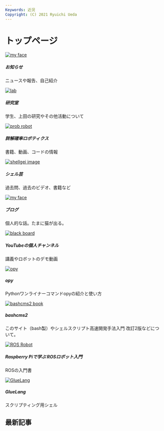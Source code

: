 ```yaml
---
Keywords: 近況
Copyright: (C) 2021 Ryuichi Ueda
---
```


# トップページ

<div class="card mb-3">
  <div class="row no-gutters">
    <div class="col-md-4">
        <a href="/?page=news"><img class="card-img-top" src="/pages/top/ueda.jpg" alt="my face"></a>
    </div>
    <div class="col-md-8">
      <div class="card-body">
        <h5 class="card-title">お知らせ</h5>
        <p class="card-text">ニュースや報告、自己紹介</p>
        <!--<p class="card-text"><small class="text-muted">Last updated 3 mins ago</small></p>-->
      </div>
    </div>
  </div>
</div>

<div class="card mb-3">
  <div class="row no-gutters">
    <div class="col-md-4">
        <a href="https://lab.ueda.tech/"><img class="card-img-top" src="/pages/top/lab.jpg" alt="lab"></a>
    </div>
    <div class="col-md-8">
      <div class="card-body">
        <h5 class="card-title">研究室 <i class="fa fa-external-link"></i></h5>
        <p class="card-text">学生、上田の研究やその他活動について</p>
        <!--<p class="card-text"><small class="text-muted">Last updated 3 mins ago</small></p>-->
      </div>
    </div>
  </div>
</div>

<div class="card mb-3">
  <div class="row no-gutters">
    <div class="col-md-4">
        <a href="/?page=lnpr"><img class="card-img-top" src="/pages/top/lnpr.jpg" alt="prob robot"></a>
    </div>
    <div class="col-md-8">
      <div class="card-body">
        <h5 class="card-title">詳解確率ロボティクス</h5>
        <p class="card-text">書籍、動画、コードの情報</p>
        <!--<p class="card-text"><small class="text-muted">Last updated 3 mins ago</small></p>-->
      </div>
    </div>
  </div>
</div>

<div class="card mb-3">
  <div class="row no-gutters">
    <div class="col-md-4">
        <a href="/?page=01434"><img class="card-img-top" src="/pages/top/shellgei.png" alt="shellgei image"></a>
    </div>
    <div class="col-md-8">
      <div class="card-body">
        <h5 class="card-title">シェル芸</h5>
        <p class="card-text">過去問、過去のビデオ、書籍など</p>
        <!--<p class="card-text"><small class="text-muted">Last updated 3 mins ago</small></p>-->
      </div>
    </div>
  </div>
</div>

<div class="card mb-3">
  <div class="row no-gutters">
    <div class="col-md-4">
        <a href="/?post"><img class="card-img-top" src="/pages/top/cat1.jpg" alt="my face"></a>
    </div>
    <div class="col-md-8">
      <div class="card-body">
        <h5 class="card-title">ブログ</h5>
        <p class="card-text">個人的な話。たまに猫が出る。</p>
        <!--<p class="card-text"><small class="text-muted">Last updated 3 mins ago</small></p>-->
      </div>
    </div>
  </div>
</div>

<div class="card mb-3">
  <div class="row no-gutters">
    <div class="col-md-4">
        <a href="https://www.youtube.com/channel/UCJlHv03KKtVeUyRjHlW6sMg" target="blank"><img class="card-img-top" src="/pages/top/blackbd.jpg" alt="black board"></a>
    </div>
    <div class="col-md-8">
      <div class="card-body">
        <h5 class="card-title">YouTubeの個人チャンネル <i class="fa fa-external-link"></i></h5>
        <p class="card-text">講義やロボットのデモ動画</p>
        <!--<p class="card-text"><small class="text-muted">Last updated 3 mins ago</small></p>-->
      </div>
    </div>
  </div>
</div>


<div class="card mb-3">
  <div class="row no-gutters">
    <div class="col-md-4">
        <a href="/?page=opy"><img class="card-img-top" src="/pages/top/opy.png" alt="opy"></a>
    </div>
    <div class="col-md-8">
      <div class="card-body">
        <h5 class="card-title">opy</h5>
        <p class="card-text">Pythonワンライナーコマンドopyの紹介と使い方</a>
        <!--<p class="card-text"><small class="text-muted">Last updated 3 mins ago</small></p>-->
      </div>
    </div>
  </div>
</div>


<div class="card mb-3">
  <div class="row no-gutters">
    <div class="col-md-4">
        <a href="/?page=bashcms2"><img class="card-img-top" src="/pages/top/bashcms2.png" alt="bashcms2 book"></a>
    </div>
    <div class="col-md-8">
      <div class="card-body">
        <h5 class="card-title">bashcms2</h5>
        <p class="card-text">このサイト（bash製）やシェルスクリプト高速開発手法入門 改訂2版などについて。</p>
        <!--<p class="card-text"><small class="text-muted">Last updated 3 mins ago</small></p>-->
      </div>
    </div>
  </div>
</div>

<div class="card mb-3">
  <div class="row no-gutters">
    <div class="col-md-4">
        <a href="/?page=09461"><img class="card-img-top" src="/pages/top/rosrobot.png" alt="ROS Robot"></a>
    </div>
    <div class="col-md-8">
      <div class="card-body">
        <h5 class="card-title">Raspberry Piで学ぶ ROSロボット入門</h5>
        <p class="card-text">ROSの入門書</p>
        <!--<p class="card-text"><small class="text-muted">Last updated 3 mins ago</small></p>-->
      </div>
    </div>
  </div>
</div>


<div class="card mb-3">
  <div class="row no-gutters">
    <div class="col-md-4">
        <a href="/?page=GlueLang"><img class="card-img-top" src="/pages/top/glue.png" alt="GlueLang"></a>
    </div>
    <div class="col-md-8">
      <div class="card-body">
        <h5 class="card-title">GlueLang</h5>
        <p class="card-text">スクリプティング用シェル</a>
        <!--<p class="card-text"><small class="text-muted">Last updated 3 mins ago</small></p>-->
      </div>
    </div>
  </div>
</div>

## 最新記事
